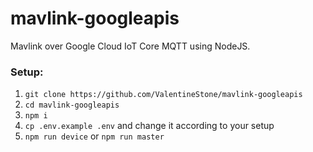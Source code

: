 # mavlink-googleapis

Mavlink over Google Cloud IoT Core MQTT using NodeJS.

### Setup:
1. `git clone https://github.com/ValentineStone/mavlink-googleapis`
2. `cd mavlink-googleapis`
3. `npm i`
4. `cp .env.example .env` and change it according to your setup
5. `npm run device` or `npm run master`